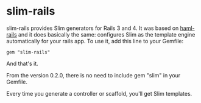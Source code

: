 # slim-rails

slim-rails provides Slim generators for Rails 3 and 4. It was based on [haml-rails](http://github.com/indirect/haml-rails) and it does basically the same: configures Slim as the template engine automatically for your rails app.
To use it, add this line to your Gemfile:

    gem "slim-rails"

And that's it.

From the version 0.2.0, there is no need to include gem "slim" in your Gemfile.

Every time you generate a controller or scaffold, you'll get Slim templates.
